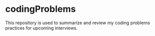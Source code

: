 # codingProblems
This repository is used to summarize and review my coding problems practices for upcoming interviews.
